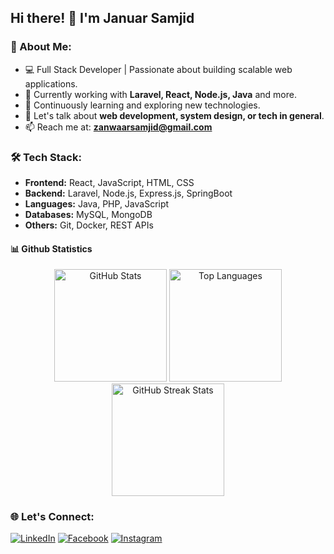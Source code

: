 ## Hi there! 👋 I'm Januar Samjid

### 🚀 About Me:
- 💻 Full Stack Developer | Passionate about building scalable web applications.
- 🔭 Currently working with **Laravel, React, Node.js, Java** and more.
- 🌱 Continuously learning and exploring new technologies.
- 💬 Let's talk about **web development, system design, or tech in general**.
- 📫 Reach me at: **zanwaarsamjid@gmail.com**

### 🛠️ Tech Stack:
- **Frontend:** React, JavaScript, HTML, CSS
- **Backend:** Laravel, Node.js, Express.js, SpringBoot
- **Languages:** Java, PHP, JavaScript
- **Databases:** MySQL, MongoDB
- **Others:** Git, Docker, REST APIs

#### 📊 Github Statistics

<div align="center">
  <img height="180em" src="https://github-readme-stats.vercel.app/api?username=zanwaar&show_icons=true&locale=en&theme=holi" alt="GitHub Stats" />
  <img height="180em" src="https://github-readme-stats.vercel.app/api/top-langs/?username=zanwaar&layout=compact&theme=holi" alt="Top Languages" />
  <img height="180em" src="https://github-readme-streak-stats.herokuapp.com/?user=zanwaar&theme=transparent" alt="GitHub Streak Stats" />
</div>


### 🌐 Let's Connect:
[![LinkedIn](https://img.shields.io/badge/LinkedIn-0A66C2?style=for-the-badge&logo=linkedin&logoColor=white)](https://linkedin.com/in/januar-samjid)
[![Facebook](https://img.shields.io/badge/Facebook-1877F2?style=for-the-badge&logo=facebook&logoColor=white)](https://www.facebook.com/reno.bps)
[![Instagram](https://img.shields.io/badge/Instagram-E4405F?style=for-the-badge&logo=instagram&logoColor=white)](https://www.instagram.com/batukel.dev/)


